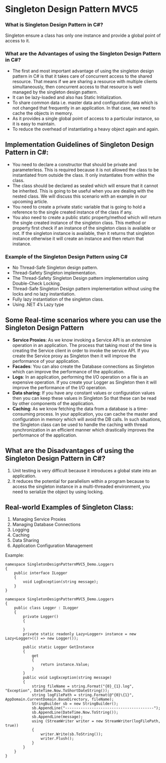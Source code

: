 # Singleton Design Pattern MVC5

### What is Singleton Design Pattern in C#?

Singleton ensure a class has only one instance and provide a global point of access to it.

### What are the Advantages of using the Singleton Design Pattern in C#?

* The first and most important advantage of using the singleton design pattern in C# is that it takes care of concurrent access to the shared resource. That means if we are sharing a resource with multiple clients simultaneously, then concurrent access to that resource is well managed by the singleton design pattern.
* It can be lazy-loaded and also has Static Initialization.
* To share common data i.e. master data and configuration data which is not changed that frequently in an application. In that case, we need to cache the objects in memory.
* As it provides a single global point of access to a particular instance, so it is easy to maintain.
* To reduce the overhead of instantiating a heavy object again and again.

## Implementation Guidelines of Singleton Design Pattern in C#:

* You need to declare a constructor that should be private and parameterless. This is required because it is not allowed the class to be instantiated from outside the class. It only instantiates from within the class.
* The class should be declared as sealed which will ensure that it cannot be inherited. This is going to be useful when you are dealing with the nested class. We will discuss this scenario with an example in our upcoming article.
* You need to create a private static variable that is going to hold a reference to the single created instance of the class if any.
* You also need to create a public static property/method which will return the single created instance of the singleton class. This method or property first check if an instance of the singleton class is available or not. If the singleton instance is available, then it returns that singleton instance otherwise it will create an instance and then return that instance.

### Example of the Singleton Design Pattern using C#

* No Thread-Safe Singleton design pattern.
* Thread-Safety Singleton implementation.
* The Thread-Safety Singleton Design pattern implementation using Double-Check Locking.
* Thread-Safe Singleton Design pattern implementation without using the locks and no lazy instantiation.
* Fully lazy instantiation of the singleton class.
* Using .NET 4’s Lazy<T> type

## Some Real-time scenarios where you can use the Singleton Design Pattern

* **Service Proxies**: As we know invoking a Service API is an extensive operation in an application. The process that taking most of the time is creating the Service client in order to invoke the service API. If you create the Service proxy as Singleton then it will improve the performance of your application.
* **Facades**: You can also create the Database connections as Singleton which can improve the performance of the application.
* **Logs**: In an application, performing the I/O operation on a file is an expensive operation. If you create your Logger as Singleton then it will improve the performance of the I/O operation.
* **Data sharing**: If you have any constant values or configuration values then you can keep these values in Singleton So that these can be read by other components of the application.
* **Caching**: As we know fetching the data from a database is a time-consuming process. In your application, you can cache the master and configuration in memory which will avoid the DB calls. In such situations, the Singleton class can be used to handle the caching with thread synchronization in an efficient manner which drastically improves the performance of the application. 

## What are the Disadvantages of using the Singleton Design Pattern in C#?

1.	Unit testing is very difficult because it introduces a global state into an application.
2.	It reduces the potential for parallelism within a program because to access the singleton instance in a multi-threaded environment, you need to serialize the object by using locking.

## Real-world Examples of Singleton Class:

1.	Managing Service Proxies
2.	Managing Database Connections
3.	Logging
4.	Caching
5.	Data Sharing
6.	Application Configuration Management

Example:

```
namespace SingletonDesignPatternMVC5_Demo.Loggers
{
    public interface ILogger
    {
        void LogException(string message);
    }
}
```

```
namespace SingletonDesignPatternMVC5_Demo.Loggers
{
    public class Logger : ILogger
    {
        private Logger()
        {

        }
        private static readonly Lazy<Logger> instance = new Lazy<Logger>(() => new Logger());

        public static Logger GetInstance
        {
            get
            {
                return instance.Value;
            }
        }
        public void LogException(string message)
        {
            string fileName = string.Format("{0}_{1}.log", "Exception", DateTime.Now.ToShortDateString());
            string logFilePath = string.Format(@"{0}\{1}", AppDomain.CurrentDomain.BaseDirectory, fileName);
            StringBuilder sb = new StringBuilder();
            sb.AppendLine("----------------------------------------");
            sb.AppendLine(DateTime.Now.ToString());
            sb.AppendLine(message);
            using (StreamWriter writer = new StreamWriter(logFilePath, true))
            {
                writer.Write(sb.ToString());
                writer.Flush();
            }
        }
    }
}
```
